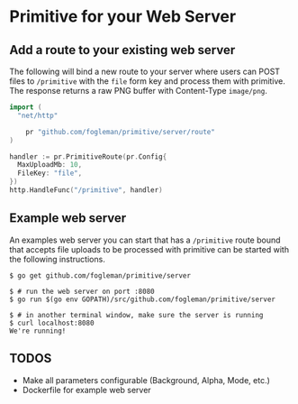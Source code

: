 # Primitive for your Web Server

## Add a route to your existing web server

The following will bind a new route to your server where users can
POST files to `/primitive` with the `file` form key and process them with
primitive. The response returns a raw PNG buffer with Content-Type `image/png`.

```go
import (
  "net/http"

	pr "github.com/fogleman/primitive/server/route"
)

handler := pr.PrimitiveRoute(pr.Config{
  MaxUploadMb: 10,
  FileKey: "file",
})
http.HandleFunc("/primitive", handler)
```

## Example web server

An examples web server you can start that has a `/primitive` route
bound that accepts file uploads to be processed with primitive
can be started with the following instructions.

```
$ go get github.com/fogleman/primitive/server

$ # run the web server on port :8080
$ go run $(go env GOPATH)/src/github.com/fogleman/primitive/server

$ # in another terminal window, make sure the server is running
$ curl localhost:8080
We're running!
```

## TODOS

- Make all parameters configurable (Background, Alpha, Mode, etc.)
- Dockerfile for example web server